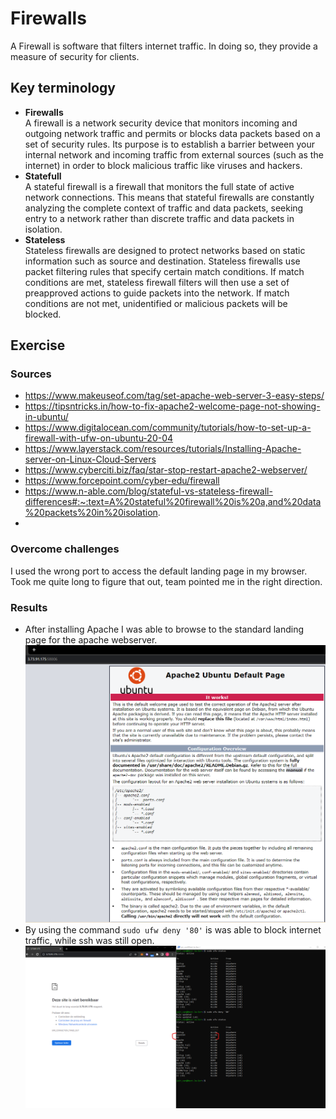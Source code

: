 # Firewalls
A Firewall is software that filters internet traffic. In doing so, they provide a measure of security for clients.

## Key terminology
- **Firewalls**  
A firewall is a network security device that monitors incoming and outgoing network traffic and permits or blocks data packets based on a set of security rules. Its purpose is to establish a barrier between your internal network and incoming traffic from external sources (such as the internet) in order to block malicious traffic like viruses and hackers.
- **Statefull**  
A stateful firewall is a firewall that monitors the full state of active network connections. This means that stateful firewalls are constantly analyzing the complete context of traffic and data packets, seeking entry to a network rather than discrete traffic and data packets in isolation.
- **Stateless**  
Stateless firewalls are designed to protect networks based on static information such as source and destination. Stateless firewalls use packet filtering rules that specify certain match conditions. If match conditions are met, stateless firewall filters will then use a set of preapproved actions to guide packets into the network. If match conditions are not met, unidentified or malicious packets will be blocked.
## Exercise
### Sources
- https://www.makeuseof.com/tag/set-apache-web-server-3-easy-steps/  
- https://tipsntricks.in/how-to-fix-apache2-welcome-page-not-showing-in-ubuntu/  
- https://www.digitalocean.com/community/tutorials/how-to-set-up-a-firewall-with-ufw-on-ubuntu-20-04  
- https://www.layerstack.com/resources/tutorials/Installing-Apache-server-on-Linux-Cloud-Servers
- https://www.cyberciti.biz/faq/star-stop-restart-apache2-webserver/
- https://www.forcepoint.com/cyber-edu/firewall
- https://www.n-able.com/blog/stateful-vs-stateless-firewall-differences#:~:text=A%20stateful%20firewall%20is%20a,and%20data%20packets%20in%20isolation.
- 
### Overcome challenges
I used the wrong port to access the default landing page in my browser. Took me quite long to figure that out, team pointed me in the right direction.

### Results
- After installing Apache I was able to browse to the standard landing page for the apache webserver.  
![APache landing page](https://github.com/Techgrounds-Cloud-9/cloud-9-jairvaneer/blob/0ce94ceab78e4a3ea5f56efd78c1ec14c4b32318/00_includes/Sprint%202/Screenshots%20Security/SEC-02%20Firewalls/SEC-02%20Exercise%201%20-%20%231_Apache_Page.png)  
- By using the command `sudo ufw deny '80'` is was able to block internet traffic, while ssh was still open.  
![block traffic](https://github.com/Techgrounds-Cloud-9/cloud-9-jairvaneer/blob/0ce94ceab78e4a3ea5f56efd78c1ec14c4b32318/00_includes/Sprint%202/Screenshots%20Security/SEC-02%20Firewalls/SEC-02%20Exercise%201%20-%20%232_Firewall_Allow_SSH.png)